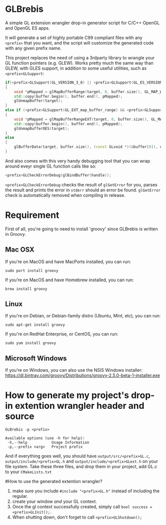 # GLBrebis
A simple GL extension wrangler drop-in generator script for C/C++ OpenGL and OpenGL ES apps.

It will generate a set of highly portable C99 compliant files with any `<prefix>` that you want, and the script will customize the generated code with any given prefix name.

This project replaces the need of using a 3rdparty library to wrangle your GL function pointers (e.g. GLEW). Works pretty much the same way than GLEW, with GLES support, in addition to some useful utilities, such as `<prefix>GLSupport`:
```C++
if(<prefix>GLSupport(GL_VERSION_3_0) || <prefix>GLSupport(GL_ES_VERSION_3_0))
{
    void *pMapped = glMapBufferRange(target, 0, buffer.size(), GL_MAP_WRITE_BIT | GL_MAP_INVALIDATE_BUFFER_BIT);
    std::copy(buffer.begin(), buffer.end(), pMapped);
    glUnmapBuffer(target);
}
else if (<prefix>GLSupport(GL_EXT_map_buffer_range) && <prefix>GLSupport(GL_OES_mapbuffer)
{
    void *pMapped = glMapBufferRangeEXT(target, 0, buffer.size(), GL_MAP_WRITE_BIT_EXT | GL_MAP_INVALIDATE_BUFFER_BIT_EXT);
    std::copy(buffer.begin(), buffer.end(), pMapped);
    glUnmapBufferOES(target);
}
else
{
    glBufferData(target, buffer.size(), (const GLvoid *)(&buffer[0]), usage);
}
```
And also comes with this very handy debugging tool that you can wrap around eveyr single GL function calls like so:
```C++
<prefix>GLCheckErrorDebug(glBindBuffer(handle));
```
`<prefix>GLCheckErrorDebug` checks the result of `glGetError` for you, parses the result and prints the error in `stderr` should an error be found. `glGetError` check is automatically removed when compiling in release.

# Requirement
First of all, you're going to need to install 'groovy' since GLBrebis is written in Groovy.

## Mac OSX
If you’re on MacOS and have MacPorts installed, you can run:
```
sudo port install groovy
```

If you’re on MacOS and have Homebrew installed, you can run:
```
brew install groovy
```

## Linux
If you're on Debian, or Debian-family distro (Ubuntu, Mint, etc), you can run:
```
sudo apt-get install groovy
```
If you're on RedHat Enterprise, or CentOS, you can run:
```
sudo yum install groovy
```

## Microsoft Windows
If you’re on Windows, you can also use the NSIS Windows installer:
https://dl.bintray.com/groovy/Distributions/groovy-2.5.0-beta-1-installer.exe

# How to generate my project's drop-in extention wrangler header and source
```
GLBrebis -p <prefix>

Available options (use -h for help):
 -h,--help           Usage Information
 -p,--prefix <arg>   Project prefix
```
And if everything goes well, you should have `output/src/<prefix>GL.c`, `output/include/<prefix>GL.h` and `output/include/<prefix>GLext.h` on your file system. Take these three files, and drop them in your project, add <prefix>GL.c to your `CMakeLists.txt`

#How to use the generated extention wrangler?

1. make sure you include `#include "<prefix>GL.h"` instead of including the regular.
2. create your window *and* your GL context.
3. Once the gl context successfully created, simply call `bool success = <prefix>GLInit();`.
3. When shutting down, don't forget to call `<prefix>GLShutdown();`
